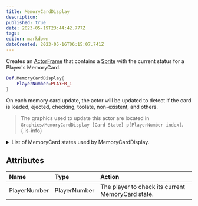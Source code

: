 ```yaml
---
title: MemoryCardDisplay
description: 
published: true
date: 2023-05-19T23:44:42.777Z
tags: 
editor: markdown
dateCreated: 2023-05-16T06:15:07.741Z
---
```


Creates an [ActorFrame](/en/dev/actors/actortypes/actorframe/_index) that contains a [Sprite](/en/dev/actors/actortypes/sprite/_index) with the current status for a Player's MemoryCard.

```lua
Def.MemoryCardDisplay{
	PlayerNumber=PLAYER_1
}
```

On each memory card update, the actor will be updated to detect if the card is loaded, ejected, checking, toolate, non-existent, and others.

> The graphics used to update this actor are located in `Graphics/MemoryCardDisplay [Card State] p[PlayerNumber index]`.
{.is-info}

<details>

<summary>List of MemoryCard states used by MemoryCardDisplay.</summary>

- MemoryCardDisplay checking p1
- MemoryCardDisplay checking p2
- MemoryCardDisplay error p1
- MemoryCardDisplay error p2
- MemoryCardDisplay late p1
- MemoryCardDisplay late p2
- MemoryCardDisplay none p1
- MemoryCardDisplay none p2
- MemoryCardDisplay ready p1
- MemoryCardDisplay ready p2
- MemoryCardDisplay removed p1
- MemoryCardDisplay removed p2

</details>

## Attributes

| Name | Type | Action |
| :--- | :--- | :----- |
PlayerNumber |  PlayerNumber | The player to check its current MemoryCard state.
